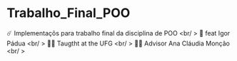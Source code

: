 # Trabalho_Final_POO
☄️ Implementaçõs para trabalho final da disciplina de POO <br/ >
:mechanical_arm: feat Igor Pádua <br/ >
:technologist: Taugtht at the UFG <br/ >
:woman_teacher: Advisor Ana Cláudia Monção <br/ >
